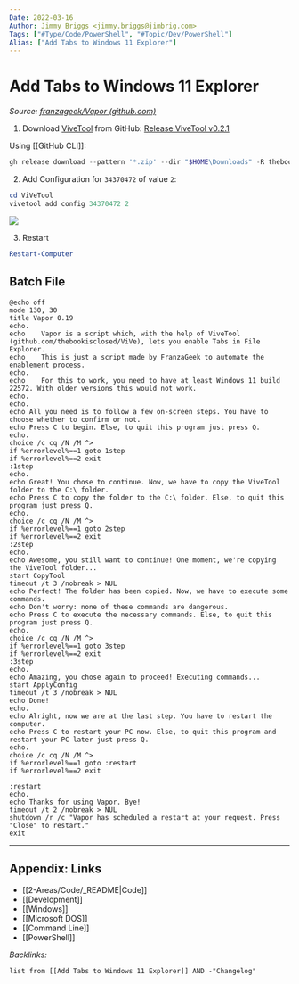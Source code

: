 ```yaml
---
Date: 2022-03-16
Author: Jimmy Briggs <jimmy.briggs@jimbrig.com>
Tags: ["#Type/Code/PowerShell", "#Topic/Dev/PowerShell"]
Alias: ["Add Tabs to Windows 11 Explorer"]
---
```


# Add Tabs to Windows 11 Explorer

*Source: [franzageek/Vapor (github.com)](https://github.com/franzageek/Vapor/)*

1. Download [ViveTool](https://github.com/thebookisclosed/ViVe) from GitHub: [Release ViveTool v0.2.1](https://github.com/thebookisclosed/ViVe/releases/tag/v0.2.1)

Using [[GitHub CLI]]:

```powershell
gh release download --pattern '*.zip' --dir "$HOME\Downloads" -R thebookisclosed/ViVe 
```

2. Add Configuration for `34370472` of value `2`:

```powershell
cd ViVeTool
vivetool add config 34370472 2
```

![](https://i.imgur.com/5A6yhsY.png)

3. Restart

```powershell
Restart-Computer
```

## Batch File

```batch
@echo off
mode 130, 30
title Vapor 0.19
echo.
echo    Vapor is a script which, with the help of ViveTool (github.com/thebookisclosed/ViVe), lets you enable Tabs in File Explorer.
echo    This is just a script made by FranzaGeek to automate the enablement process.
echo.
echo    For this to work, you need to have at least Windows 11 build 22572. With older versions this would not work.
echo.
echo.
echo All you need is to follow a few on-screen steps. You have to choose whether to confirm or not.
echo Press C to begin. Else, to quit this program just press Q.
echo.
choice /c cq /N /M ^>
if %errorlevel%==1 goto 1step
if %errorlevel%==2 exit
:1step
echo.
echo Great! You chose to continue. Now, we have to copy the ViveTool folder to the C:\ folder.
echo Press C to copy the folder to the C:\ folder. Else, to quit this program just press Q.
echo.
choice /c cq /N /M ^>
if %errorlevel%==1 goto 2step
if %errorlevel%==2 exit
:2step
echo.
echo Awesome, you still want to continue! One moment, we're copying the ViveTool folder...
start CopyTool
timeout /t 3 /nobreak > NUL
echo Perfect! The folder has been copied. Now, we have to execute some commands. 
echo Don't worry: none of these commands are dangerous.
echo Press C to execute the necessary commands. Else, to quit this program just press Q.
echo.
choice /c cq /N /M ^>
if %errorlevel%==1 goto 3step
if %errorlevel%==2 exit
:3step
echo.
echo Amazing, you chose again to proceed! Executing commands...
start ApplyConfig
timeout /t 3 /nobreak > NUL
echo Done!
echo.
echo Alright, now we are at the last step. You have to restart the computer.
echo Press C to restart your PC now. Else, to quit this program and restart your PC later just press Q.
echo.
choice /c cq /N /M ^>
if %errorlevel%==1 goto :restart
if %errorlevel%==2 exit

:restart
echo.
echo Thanks for using Vapor. Bye!
timeout /t 2 /nobreak > NUL
shutdown /r /c "Vapor has scheduled a restart at your request. Press "Close" to restart."
exit
```

***

## Appendix: Links

- [[2-Areas/Code/_README|Code]]
- [[Development]]
- [[Windows]]
- [[Microsoft DOS]]
- [[Command Line]]
- [[PowerShell]]

*Backlinks:*

```dataview
list from [[Add Tabs to Windows 11 Explorer]] AND -"Changelog"
```